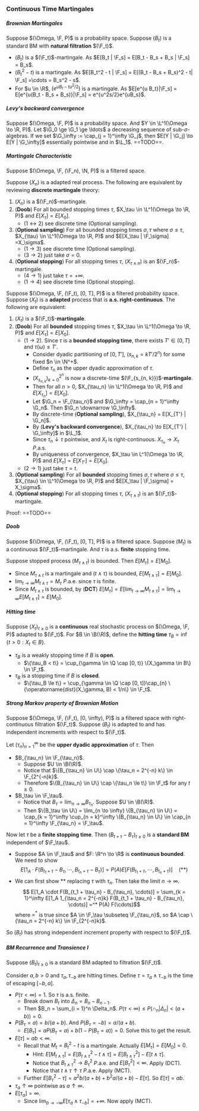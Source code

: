 ### Continuous Time Martingales

##### Brownian Martingales

Suppose $(\Omega, \F, P)$ is a probability space. Suppose $(B_t)$ is a standard BM with **natural filtration** $(\F_t)$.

- $(B_t)$ is a $(\F_t)$-martingale. As $E[B_t | \F_s] = E[B_t - B_s + B_s | \F_s] = B_s$.
- $(B_t^2 - t)$ is a martingale. As $E[B_t^2 - t | \F_s] = E[(B_t - B_s + B_s)^2 - t| \F_s] =\cdots = B_s^2 - s$.
- For $u \in \R$, $(e^{uB_t - tu^2/2})$ is a martingale. As $E[e^{u B_t}|\F_s] = E[e^{u(B_t - B_s + B_s)}|\F_s] = e^{u^2s/2}e^{uB_s}$.

##### Levy's backward convergence

Suppose $(\Omega, \F, P)$ is a probability space. And $Y \in \L^1(\Omega \to \R, P)$. Let $\G_0 \ge \G_1 \ge \ldots$ a decreasing sequence of sub-$\sigma$-algebras. If we set $\G_\infty := \cap_{j = 1}^\infty \G_j$, then $E[Y | \G_j] \to E[Y | \G_\infty]$ essentially pointwise and in $\L_1$. ==TODO==.

##### Martingale Characteristic

Suppose $(\Omega, \F, (\F_n), \N, P)$ is a filtered space.

Suppose $(X_n)$ is a adapted real process. The following are equivalent by reviewing **discrete martingale** theory:

1. $(X_n)$ is a $(\F_n)$-martingale.
2. (**Doob**) For all bounded stopping times $\tau$, $X_\tau \in \L^1(\Omega \to \R, P)$ and $E[X_\tau] = E[X_0]$.
   - $(1 \leftrightarrow 2)$ see discrete time (Optional sampling).
3. (**Optional sampling**) For all bounded stopping times $\sigma, \tau$ where $\sigma \le \tau$, $X_{\tau} \in \L^1(\Omega \to \R, P)$ and $E[X_\tau | \F_\sigma]  =X_\sigma$.
   - $(1 \to 3)$ see discrete time (Optional sampling).
   - $(3 \to 2)$ just take $\sigma = 0$.
4. (**Optional stopping**) For all stopping times $\tau$, $(X_{\tau \land n})$ is an $(\F_n)$-martingale.
   - $(4 \to 1)$ just take $\tau = +\infty$.
   - $(1 \to 4)$ see discrete time (Optional stopping).

Suppose $(\Omega, \F, (\F_t), [0, T], P)$ is a filtered probability space. Suppose $(X_t)$ is a **adapted** process that is **a.s. right-continuous**. The following are equivalent:

1. $(X_t)$ is a $(\F_t)$-**martingale**.
2. (**Doob**) For all **bounded** stopping times $\tau$, $X_\tau \in \L^1(\Omega \to \R, P)$ and $E[X_\tau] = E[X_0]$.
   - $(1 \to 2)$. Since $\tau$ is a **bounded stopping time**, there exists $T' \in (0, T]$ and $\tau(\omega) \le T'$.
     - Consider dyadic partitioning of $[0, T']$, $(s_{n, k} = kT' / 2^n)$ for some fixed $n \in \N^+$.
     - Define $\tau_n$ as the upper dyadic approximation of $\tau$.
     - $(X_{s_{n, k}})_{k = 0}^{2^n}$ is now a discrete-time $(\F_{s_{n, k}})$-**martingale**.
     - Then for all $n > 0$, $X_{\tau_n} \in \L^1(\Omega \to \R, P)$ and $E[X_{\tau_n}] = E[X_0]$.
     - Let $\G_n = \F_{\tau_n}$ and $\G_\infty = \cap_{n = 1}^\infty \G_n$. Then $\G_n \downarrow \G_\infty$.
     - By discrete-time (**Optional sampling**), $X_{\tau_n} = E[X_{T'} | \G_n]$.
     - By (**Levy's backward convergence**), $X_{\tau_n} \to E[X_{T'} | \G_\infty]$ in $\L_1$.
     - Since $\tau_n \downarrow \tau$ pointwise, and $X_t$ is right-continuous. $X_{\tau_n} \to X_\tau$ $P$.a.s.
     - By uniqueness of convergence, $X_\tau \in L^1(\Omega \to \R, P)$ and $E[X_\tau] = E[X_{T'}] = E[X_0]$.
   - $(2 \to 1)$ just take $\tau = t$.
3. (**Optional sampling**) For all **bounded** stopping times $\sigma, \tau$ where $\sigma \le \tau$, $X_{\tau} \in \L^1(\Omega \to \R, P)$ and $E[X_\tau | \F_\sigma] = X_\sigma$.
4. (**Optional stopping**) For all stopping times $\tau$, $(X_{\tau \land t})$ is an $(\F_t)$-martingale.

Proof: ==TODO==

##### Doob

Suppose $(\Omega, \F, (\F_t), [0, T], P)$ is a filtered space. Suppose $(M_t)$ is a continuous $(\F_t)$-martingale. And $\tau$ is a.s. **finite** stopping time.

Suppose stopped process $(M_{\tau \land t})$ is bounded. Then $E[M_\tau] = E[M_0]$.

- Since $M_{\tau \land t}$ is a martingale and $(t \land \tau)$ is bounded, $E[M_{t \land \tau}] = E[M_0]$.
- $\lim_{t \to \infty} M_{t \land \tau} = M_\tau$ $P$.a.e. since $\tau$ is finite.
- Since $M_{t \land \tau}$ is bounded, by (**DCT**) $E[M_\tau] = E[\lim_{t \to \infty} M_{t\land \tau}] =\lim_{t \to \infty} E[M_{t \land \tau}] = E[M_0]$.

##### Hitting time

Suppose $(X_t)_{t \ge 0}$ is a **continuous** real stochastic process on $(\Omega, \F, P)$ adapted to $(\F_t)$. For $B \in \B(\R)$, define the **hitting time** $\tau_B = \inf\{t > 0: X_t \in B\}$.

- $\tau_B$ is a weakly stopping time if $B$ is **open**.
  - $\{\tau_B < t\} = \cup_{\gamma \in \Q \cap [0, t)} \{X_\gamma \in B\} \in \F_t$.
- $\tau_B$ is a stopping time if $B$ is **closed**.
  - $\{\tau_B \le t\} = \cup_{\gamma \in \Q \cap [0, t]}\cap_{n} \{\operatorname{dist}(X_\gamma, B) < 1/n\} \in \F_t$.

##### Strong Markov property of Brownian Motion

Suppose $(\Omega, \F, (\F_t), [0, \infty), P)$ is a filtered space with right-continuous filtration $(\F_t)$. Suppose $(B_t)$ is adapted to and has independent increments with respect to $(\F_t)$.

Let $(\tau_n)_{n = 1}^\infty$ be the **upper dyadic approximation** of $\tau$. Then

- $B_{\tau_n} \in \F_{\tau_n}$.
    - Suppose $U \in \B(\R)$.
    - Notice that $\{B_{\tau_n} \in U\} \cap \{\tau_n = 2^{-n} k\} \in \F_{2^{-n}k}$.
    - Therefore $\{B_{\tau_n} \in U\} \cap \{\tau_n \le t\} \in \F_t$ for any $t \ge 0$.
- $B_\tau \in \F_\tau$.
    - Notice that $B_\tau = \lim_{n \to \infty} B_{\tau_n}$. Suppose $U \in \B(\R)$.
    - Then $\{B_\tau \in U\} = \lim_{n \to \infty} \{B_{\tau_n} \in U\} = \cap_{k = 1}^\infty \cup_{n = k}^\infty \{B_{\tau_n} \in U\} \in \cap_{n = 1}^\infty \F_{\tau_n} = \F_\tau$.

Now let $\tau$ be a **finite stopping time**. Then $(B_{t + \tau} - B_\tau)_{t \ge 0}$ is a **standard BM** independent of $\F_\tau$.

- Suppose $A \in \F_\tau$ and $F: \R^n \to \R$ is **continuous bounded**. We need to show $$
  E[1_A \cdot F(B_{t_1 + \tau} - B_\tau, \cdots ,B_{t_{n} + \tau} - B_\tau)] = P(A) E[F(B_{t_1 + \tau}, \cdots ,B_{t_{n} + \tau})] \quad (**)$$
- We can first show $**$ replacing $\tau$ with $\tau_n$. Then take the limit $n \to \infty$. $$
  E[1_A \cdot F(B_{t_1 + \tau_n} - B_{\tau_n}, \cdots)] = \sum_{k = 1}^\infty E[1_A 1_{\tau_n = 2^{-n}k} F(B_{t_1 + \tau_n} - B_{\tau_n}, \cdots)] =^* P(A) F(\cdots)$$
  where $=^*$ is true since $A \in \F_\tau \subseteq \F_{\tau_n}$, so $A \cap \{\tau_n = 2^{-n} k\} \in \F_{2^{-n}k}$.

So $(B_t)$ has strong independent increment property with respect to $(\F_t)$.

##### BM Recurrence and Transience I

 Suppose $(B_t)_{t \ge 0}$ is a standard BM adapted to filtration $(\F_t)$.

Consider $a, b > 0$ and $\tau_a, \tau_{-b}$ are hitting times. Define $\tau = \tau_a \land \tau_{-b}$ is the time of escaping $[-b ,a]$.

- $P(\tau < \infty) = 1$. So $\tau$ is a.s. finite.
  - Break down $B_t$ into $\Delta_n = B_{n} - B_{n - 1}$.
  - Then $B_n = \sum_{i = 1}^n \Delta_n$. $P(\tau < \infty) \le P(\cap_n |\Delta_n| < (a + b)) = 0$.
- $P(B_\tau = a) = b / (a + b)$. And $P(B_\tau = -b) = a / (a + b)$.
  - $E[B_\tau] = aP(B_\tau = a) + b(1 - P(B_\tau = a)) = 0$. Solve this to get the result.
- $E[\tau] = ab < \infty$.
  - Recall that $M_t = B_t^2 - t$ is a martingale. Actually $E[M_\tau] = E[M_0] = 0$.
    - Hint: $E[M_{t \land \tau}] = E[B_{t \land \tau}^2 - t \land \tau] = E[B_{t \land \tau}^2] - E[t \land \tau]$.
    - Notice that $B_{t \land \tau}^2 \to B_\tau^2$ $P$.a.e. and $E[B_\tau^2] < \infty$. Apply (DCT).
    - Notice that $t \land \tau \uparrow \tau$ $P$.a.e. Apply (MCT).
  - Further $E[B_\tau^2 -\tau] = a^2 b / (a + b) + b^2a / (a + b) - E[\tau]$. So $E[\tau] = ab$.
- $\tau_a \uparrow \infty$ pointwise as $a \uparrow \infty$.
- $E[\tau_a] = \infty$.
  - Since $\lim_{b \to -\infty} E[\tau_a \land \tau_{-b}] = +\infty$. Now apply (MCT).

